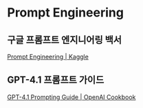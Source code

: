 # Prompt Engineering

## 구글 프롬프트 엔지니어링 백서

[Prompt Engineering | Kaggle](https://www.kaggle.com/whitepaper-prompt-engineering)

## GPT-4.1 프롬프트 가이드

[GPT-4.1 Prompting Guide | OpenAI Cookbook](https://cookbook.openai.com/examples/gpt4-1_prompting_guide)
